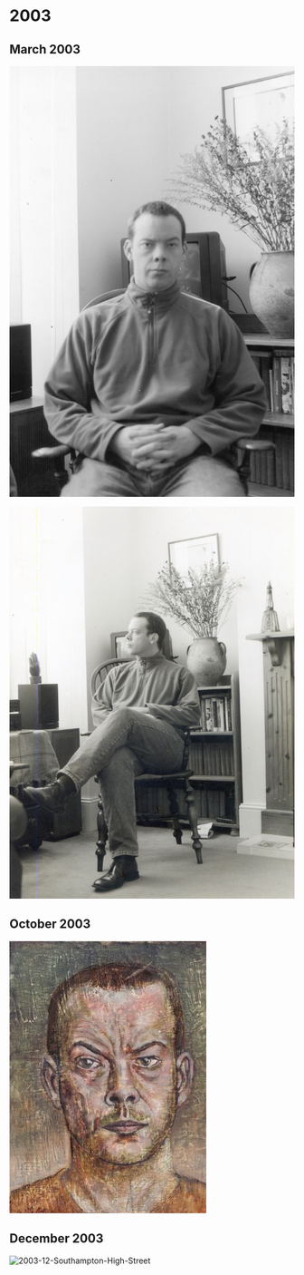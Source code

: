 # 2003

## March 2003

![](../.gitbook/assets/2003-03-self-portrait-southsea-portsmouth.jpg)

![](../.gitbook/assets/2003-03-spring-southsea-portsmouth-self-portrait.jpg)

## October 2003

![2003 Self-Portrait - Oil on Gesso Board](../.gitbook/assets/2003-self-portrait.jpeg)

## December 2003

![2003-12-Southampton-High-Street](../.gitbook/assets/2003-12-southampton-high-street.jpg)

